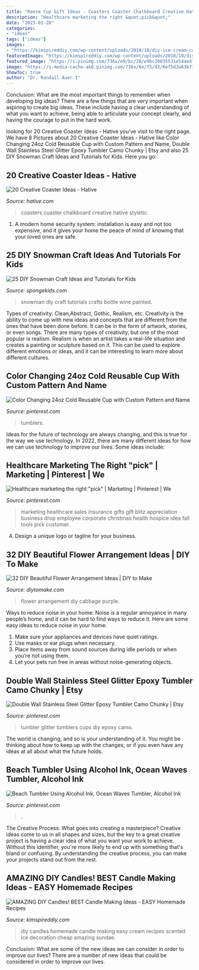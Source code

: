 ```yaml
---
title: "Reese Cup Gift Ideas - Coasters Coaster Chalkboard Creative Hative Styletic"
description: "Healthcare marketing the right &quot;pick&quot;"
date: "2023-01-20"
categories:
- "ideas"
tags: ["ideas"]
images:
- "https://kimspireddiy.com/wp-content/uploads/2018/10/diy-ice-cream-candles.jpg"
featuredImage: "https://kimspireddiy.com/wp-content/uploads/2018/10/diy-ice-cream-candles.jpg"
featured_image: "https://i.pinimg.com/736x/e9/bc/20/e9bc20035531e54ae4f328cbe386ddc5.jpg"
image: "https://s-media-cache-ak0.pinimg.com/736x/6e/f5/d3/6ef5d3a63b71b988223618c9fd7b2a74.jpg"
ShowToc: true
author: "Dr. Randall Auer I"
---
```



Conclusion: What are the most important things to remember when developing big ideas?
There are a few things that are very important when aspiring to create big ideas. These include having a clear understanding of what you want to achieve, being able to articulate your concept clearly, and having the courage to put in the hard work.

	

		
looking for 20 Creative Coaster Ideas - Hative you've visit to the right page. We have 8 Pictures about 20 Creative Coaster Ideas - Hative like Color Changing 24oz Cold Reusable Cup with Custom Pattern and Name, Double Wall Stainless Steel Glitter Epoxy Tumbler Camo Chunky | Etsy and also 25 DIY Snowman Craft Ideas and Tutorials for Kids. Here you go:
		
    
## 20 Creative Coaster Ideas - Hative

<img loading=lazy src="https://hative.com/wp-content/uploads/2014/11/coaster-ideas/13-chalkboard-coasters.jpg" onerror="this.onerror=null;this.src='https://tse1.mm.bing.net/th?id=OIP.3dDTso1D7j5CHAg6Zt3liwHaKs&amp;pid=15.1';" alt="20 Creative Coaster Ideas - Hative">

_Source: hative.com_

>coasters coaster chalkboard creative hative styletic. 

	

1. A modern home security system: installation is easy and not too expensive, and it gives your home the peace of mind of knowing that your loved ones are safe. 

    
## 25 DIY Snowman Craft Ideas And Tutorials For Kids

<img loading=lazy src="http://spongekids.com/wp-content/uploads/2016/12/diy-snowman/15-diy-snowman-crafts-for-kids.jpg" onerror="this.onerror=null;this.src='https://tse3.mm.bing.net/th?id=OIP.uHZInlfc3-qrEXLonU1ZqwHaHa&amp;pid=15.1';" alt="25 DIY Snowman Craft Ideas and Tutorials for Kids">

_Source: spongekids.com_

>snowman diy craft tutorials crafts bottle wine painted. 

	

Types of creativity: Clean,Abstract, Gothic, Realism, etc.
Creativity is the ability to come up with new ideas and concepts that are different from the ones that have been done before. It can be in the form of artwork, stories, or even songs. There are many types of creativity, but one of the most popular is realism. Realism is when an artist takes a real-life situation and creates a painting or sculpture based on it. This can be used to explore different emotions or ideas, and it can be interesting to learn more about different cultures.

    
## Color Changing 24oz Cold Reusable Cup With Custom Pattern And Name

<img loading=lazy src="https://i.pinimg.com/736x/e9/bc/20/e9bc20035531e54ae4f328cbe386ddc5.jpg" onerror="this.onerror=null;this.src='https://tse1.mm.bing.net/th?id=OIP.LkaOE7MVgnFPVdq2ngXiqQHaJ3&amp;pid=15.1';" alt="Color Changing 24oz Cold Reusable Cup with Custom Pattern and Name">

_Source: pinterest.com_

>tumblers. 

	

Ideas for the future of technology are always changing, and this is true for the way we use technology. In 2022, there are many different ideas for how we can use technology to improve our lives. Some ideas include: 

    
## Healthcare Marketing The Right &quot;pick&quot; | Marketing | Pinterest | We

<img loading=lazy src="https://s-media-cache-ak0.pinimg.com/736x/6e/f5/d3/6ef5d3a63b71b988223618c9fd7b2a74.jpg" onerror="this.onerror=null;this.src='https://tse3.mm.bing.net/th?id=OIP.OzBme_hkfHxAQKxgPv3MNwHaJ3&amp;pid=15.1';" alt="Healthcare marketing the right &quot;pick&quot; | Marketing | Pinterest | We">

_Source: pinterest.com_

>marketing healthcare sales insurance gifts gift blitz appreciation business drop employee corporate christmas health hospice idea fall tools pick customer. 

	

4. Design a unique logo or tagline for your business.

    
## 32 DIY Beautiful Flower Arrangement Ideas | DIY To Make

<img loading=lazy src="http://www.diytomake.com/wp-content/uploads/2016/08/Cabbage-Flower-Arrangement.jpg" onerror="this.onerror=null;this.src='https://tse4.mm.bing.net/th?id=OIP.LptOKOTTObEiX7a-akXA4QHaKE&amp;pid=15.1';" alt="32 DIY Beautiful Flower Arrangement Ideas | DIY to Make">

_Source: diytomake.com_

>flower arrangement diy cabbage purple. 

	

Ways to reduce noise in your home:
Noise is a regular annoyance in many people’s home, and it can be hard to find ways to reduce it. Here are some easy ideas to reduce noise in your home:
1. Make sure your appliances and devices have quiet ratings.
2. Use masks or ear plugs when necessary.
3. Place items away from sound sources during idle periods or when you’re not using them.
4. Let your pets run free in areas without noise-generating objects.

    
## Double Wall Stainless Steel Glitter Epoxy Tumbler Camo Chunky | Etsy

<img loading=lazy src="https://i.pinimg.com/736x/5c/12/60/5c1260fb9a2b8d3fefd22de140b011aa.jpg" onerror="this.onerror=null;this.src='https://tse3.mm.bing.net/th?id=OIP.lLsYh_r_Ov7Egy_yi7JWGAHaKA&amp;pid=15.1';" alt="Double Wall Stainless Steel Glitter Epoxy Tumbler Camo Chunky | Etsy">

_Source: pinterest.com_

>tumbler glitter tumblers cups diy epoxy camo. 

	

The world is changing, and so is your understanding of it. You might be thinking about how to keep up with the changes, or if you even have any ideas at all about what the future holds. 

    
## Beach Tumbler Using Alcohol Ink, Ocean Waves Tumbler, Alcohol Ink

<img loading=lazy src="https://i.pinimg.com/736x/cd/b0/95/cdb09599f264db21d9d5f0ae2101cf85.jpg" onerror="this.onerror=null;this.src='https://tse1.mm.bing.net/th?id=OIP.EG__HJziEsEZvHHecgLUWgHaNK&amp;pid=15.1';" alt="Beach Tumbler Using Alcohol Ink, Ocean Waves Tumbler, Alcohol Ink">

_Source: pinterest.com_

>. 

	

The Creative Process: What goes into creating a masterpiece?
Creative ideas come to us in all shapes and sizes, but the key to a great creative project is having a clear idea of what you want your work to achieve. Without this identifier, you're more likely to end up with something that's bland or confusing. By understanding the creative process, you can make your projects stand out from the rest.

    
## AMAZING DIY Candles! BEST Candle Making Ideas - EASY Homemade Recipes

<img loading=lazy src="https://kimspireddiy.com/wp-content/uploads/2018/10/diy-ice-cream-candles.jpg" onerror="this.onerror=null;this.src='https://tse2.mm.bing.net/th?id=OIP.YBStMqQ2Vd8X2Zek2pyusQHaOX&amp;pid=15.1';" alt="AMAZING DIY Candles! BEST Candle Making Ideas - EASY Homemade Recipes">

_Source: kimspireddiy.com_

>diy candles homemade candle making easy cream recipes scented ice decoration cheap amazing sundae. 

	

Conclusion: What are some of the new ideas we can consider in order to improve our lives?
There are a number of new ideas that could be considered in order to improve our lives.

